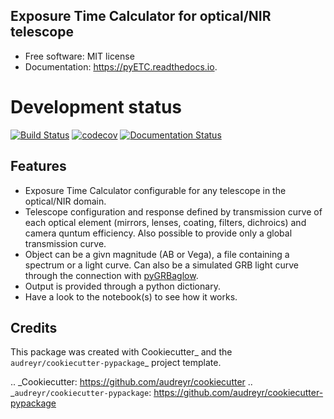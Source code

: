 Exposure Time Calculator for optical/NIR telescope
--------------------------------------------------

* Free software: MIT license
* Documentation: https://pyETC.readthedocs.io.

<!-- # Release status

[![PyPI version](https://img.shields.io/pypi/v/pyETC.svg)](https://pypi.python.org/pypi/pyETC)
-->
# Development status

[![Build Status](https://travis-ci.com/dcorre/pyETC.svg?branch=master)](https://travis-ci.com/dcorre/pyETC)
[![codecov](https://codecov.io/gh/dcorre/pyETC/branch/master/graphs/badge.svg)](https://codecov.io/gh/dcorre/pyETC/branch/master)
[![Documentation Status](https://readthedocs.org/projects/pyetc/badge/?version=latest)](https://pyetc.readthedocs.io/en/latest/?badge=latest)
<!-- [![Linux](https://img.shields.io/travis/dcorre/pyETC/master.svg?label=Linux)](https://travis-ci.com/pyETC/pyETC)
[![OSX](https://img.shields.io/travis/dcorre/pyETC/master.svg?label=OSX)](https://travis-ci.com/pyETC/pyETC)
[![Windows](https://img.shields.io/travis/dcorre/pyETC/master.svg?label=Windows)](https://travis-ci.com/pyETC/pyETC)
-->

Features
--------
* Exposure Time Calculator configurable for any telescope in the optical/NIR domain.
* Telescope configuration and response defined by transmission curve of each optical element (mirrors, lenses, coating, filters, dichroics) and camera quntum efficiency. Also possible to provide only a global transmission curve.
* Object can be a givn magnitude (AB or Vega), a file containing a spectrum or a light curve. Can also be a simulated GRB light curve through the connection with [pyGRBaglow](https://github.com/dcorre/pyGRBaglow).
* Output is provided through a python dictionary.
* Have a look to the notebook(s) to see how it works.

Credits
-------

This package was created with Cookiecutter_ and the `audreyr/cookiecutter-pypackage`_ project template.

.. _Cookiecutter: https://github.com/audreyr/cookiecutter
.. _`audreyr/cookiecutter-pypackage`: https://github.com/audreyr/cookiecutter-pypackage
